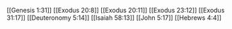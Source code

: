 [[Genesis 1:31]]
[[Exodus 20:8]]
[[Exodus 20:11]]
[[Exodus 23:12]]
[[Exodus 31:17]]
[[Deuteronomy 5:14]]
[[Isaiah 58:13]]
[[John 5:17]]
[[Hebrews 4:4]]
